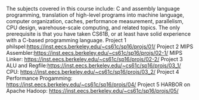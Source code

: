 The subjects covered in this course include: C and assembly language programming, translation of high-level programs into machine language, computer organization, caches, performance measurement, parallelism, CPU design, warehouse-scale computing, and related topics. The only prerequisite is that you have taken CS61B, or at least have solid experience with a C-based programming language.
Project 1 philspel:https://inst.eecs.berkeley.edu/~cs61c/sp16/projs/01/
Project 2 MIPS Assembler:https://inst.eecs.berkeley.edu/~cs61c/sp16/projs/02-1/
MIPS Linker: https://inst.eecs.berkeley.edu/~cs61c/sp16/projs/02-2/
Project 3 ALU and Regfile:https://inst.eecs.berkeley.edu/~cs61c/sp16/projs/03_1/
CPU: https://inst.eecs.berkeley.edu/~cs61c/sp16/projs/03_2/
Project 4 Performance Progamming: https://inst.eecs.berkeley.edu/~cs61c/sp16/projs/04/
Project 5 HARBOR on Apache Hadoop: https://inst.eecs.berkeley.edu/~cs61c/sp16/projs/05/

 
